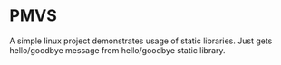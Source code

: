 # PMVS
A simple linux project demonstrates usage of static libraries. Just gets hello/goodbye message from hello/goodbye static library.
